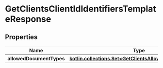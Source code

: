
# GetClientsClientIdIdentifiersTemplateResponse

## Properties
| Name | Type | Description | Notes |
| ------------ | ------------- | ------------- | ------------- |
| **allowedDocumentTypes** | [**kotlin.collections.Set&lt;GetClientsAllowedDocumentTypes&gt;**](GetClientsAllowedDocumentTypes.md) |  |  [optional] |



